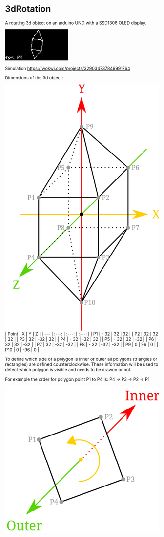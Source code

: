 # 3dRotation
A rotating 3d object on an arduino UNO with a SSD1306 OLED display.

![alt text](/assets/images/Capture.gif) 

Simulation https://wokwi.com/projects/329034737849991764

Dimensions of the 3d object:

![alt text](/assets/images/Object.svg)
| Point | X | Y | Z |
| --- | :---: | :---: | :---: |
| P1 | - 32 | 32 | 32 |
| P2 | 32 | 32 | 32 |
| P3 | 32 | -32 | 32 |
| P4 | - 32 | -32 | 32 |
| P5 | - 32 | 32 | -32 |
| P6 | 32 | 32 | -32 |
| P7 | 32 | -32 | -32 |
| P8 | - 32 | -32 | -32 |
| P9 | 0 | 96 | 0 |
| P10 | 0 | -96 | 0 |

To define which side of a polygon is inner or outer all polygons (triangles or rectangles) are defined counterclockwise. These information will be used to detect which polygon is visible and needs to be drawon or not. 

For example the order for polygon point P1 to P4 is: P4 -> P3 -> P2 -> P1

![alt text](/assets/images/OrderRectangle0.svg)
